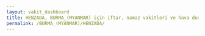 ```yaml
---
layout: vakit_dashboard
title: HENZADA, BURMA_(MYANMAR) için iftar, namaz vakitleri ve hava durumu - ilçe/eyalet seç
permalink: /BURMA_(MYANMAR)/HENZADA/
---
```


<script type="text/javascript">
  var GLOBAL_COUNTRY = 'BURMA_(MYANMAR)';
  var GLOBAL_CITY = 'HENZADA';
  var GLOBAL_STATE = '';
  var lat = 72;
  var lon = 21;
</script>
